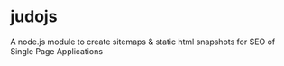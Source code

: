 judojs
======

A node.js module to create sitemaps &amp; static html snapshots for SEO of Single Page Applications
